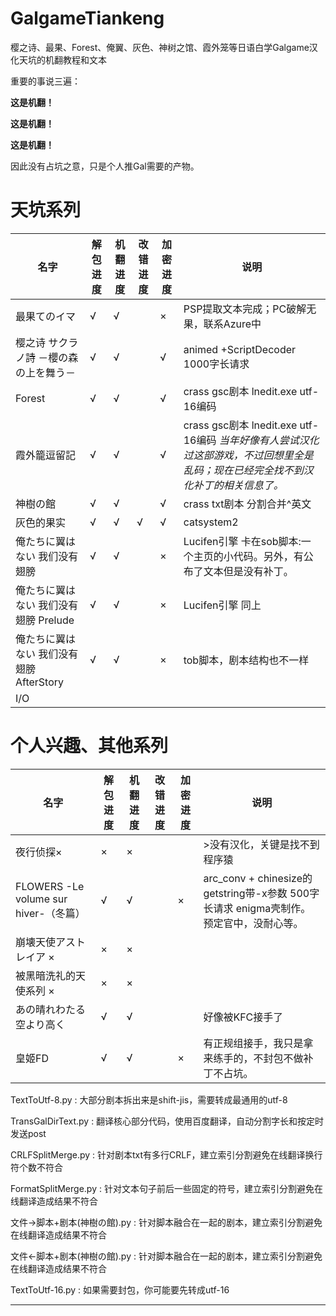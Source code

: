 # GalgameTiankeng
樱之诗、最果、Forest、俺翼、灰色、神树之馆、霞外笼等日语白学Galgame汉化天坑的机翻教程和文本

重要的事说三遍：

**这是机翻！**

**这是机翻！**

**这是机翻！**

因此没有占坑之意，只是个人推Gal需要的产物。

# 天坑系列
| 名字                                     | 解包进度 | 机翻进度 | 改错进度 | 加密进度 | 说明                                                         |
| ---------------------------------------- | -------- | -------- | -------- | -------- | ------------------------------------------------------------ |
| 最果てのイマ                             | √        | √        |          | ×        | PSP提取文本完成；PC破解无果，联系Azure中                     |
| 樱之诗 サクラノ詩 －櫻の森の上を舞う－   | √        | √        |          | √        | animed +ScriptDecoder 1000字长请求                           |
| Forest                                   | √        | √        |          | √        | crass gsc剧本 lnedit.exe utf-16编码                          |
| 霞外籠逗留記                             | √        | √        |          | √        | crass gsc剧本 lnedit.exe utf-16编码  *当年好像有人尝试汉化过这部游戏，不过回想里全是乱码；现在已经完全找不到汉化补丁的相关信息了。* |
| 神樹の館                                 | √        | √        |          | √        | crass txt剧本 分割合并^英文                                  |
| 灰色的果实                               | √        | √        | √        | √        | catsystem2                                                   |
| 俺たちに翼はない 我们没有翅膀            | √        | √        |          | ×        | Lucifen引擎 卡在sob脚本:一个主页的小代码。另外，有公布了文本但是没有补丁。 |
| 俺たちに翼はない 我们没有翅膀 Prelude    | √        | √        |          | ×        | Lucifen引擎 同上                                             |
| 俺たちに翼はない 我们没有翅膀 AfterStory | √        | √        |          | ×        | tob脚本，剧本结构也不一样                                    |
| I/O                                      |          |          |          |          |                                                              |


# 个人兴趣、其他系列
| 名字                                  | 解包进度 | 机翻进度 | 改错进度 | 加密进度 | 说明                                                         |
| ------------------------------------- | -------- | -------- | -------- | -------- | ------------------------------------------------------------ |
| 夜行侦探×                             | ×        | ×        |          |          | >没有汉化，关键是找不到程序猿                                |
| FLOWERS -Le volume sur hiver-（冬篇） | √        | √        |          | ×        | arc_conv + chinesize的getstring带-x参数 500字长请求 enigma壳制作。预定官中，没耐心等。 |
| 崩壊天使アストレイア ×                | ×        | ×        |          |          |                                                              |
| 被黑暗洗礼的天使系列 ×                | ×        | ×        |          |          |                                                              |
| あの晴れわたる空より高く              | √        | √        |          |          | 好像被KFC接手了                                              |
| 皇姬FD                                | √        | √        |          | ×        | 有正规组接手，我只是拿来练手的，不封包不做补丁不占坑。       |



TextToUtf-8.py : 大部分剧本拆出来是shift-jis，需要转成最通用的utf-8

TransGalDirText.py : 翻译核心部分代码，使用百度翻译，自动分割字长和按定时发送post

CRLFSplitMerge.py : 针对剧本txt有多行CRLF，建立索引分割避免在线翻译换行符个数不符合

FormatSplitMerge.py : 针对文本句子前后一些固定的符号，建立索引分割避免在线翻译造成结果不符合

文件→脚本+剧本(神樹の館).py : 针对脚本融合在一起的剧本，建立索引分割避免在线翻译造成结果不符合

文件←脚本+剧本(神樹の館).py : 针对脚本融合在一起的剧本，建立索引分割避免在线翻译造成结果不符合

TextToUtf-16.py : 如果需要封包，你可能要先转成utf-16

---

